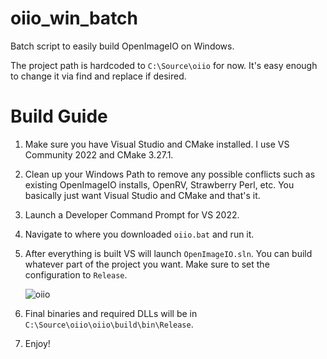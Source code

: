 # oiio_win_batch
 
Batch script to easily build OpenImageIO on Windows.

The project path is hardcoded to `C:\Source\oiio` for now. It's easy enough to change it via find and replace if desired.

# Build Guide

1. Make sure you have Visual Studio and CMake installed. I use VS Community 2022 and CMake 3.27.1.
2. Clean up your Windows Path to remove any possible conflicts such as existing OpenImageIO installs, OpenRV, Strawberry Perl, etc. You basically just want Visual Studio and CMake and that's it.
3. Launch a Developer Command Prompt for VS 2022.
4. Navigate to where you downloaded `oiio.bat` and run it.
5. After everything is built VS will launch `OpenImageIO.sln`. You can build whatever part of the project you want. Make sure to set the configuration to `Release`.
   
   ![oiio](https://github.com/BrianHanke/oiio_win_batch/assets/59420805/8840f297-a327-4835-bc2f-b7848278d63c)
   
7. Final binaries and required DLLs will be in `C:\Source\oiio\oiio\build\bin\Release`.
8. Enjoy!
